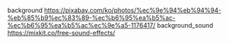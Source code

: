 background
https://pixabay.com/ko/photos/%ec%9e%94%eb%94%94-%eb%85%b9%ec%83%89-%ec%b6%95%ea%b5%ac-%ec%b6%95%ea%b5%ac%ec%9e%a5-1176417/
background_sound
https://mixkit.co/free-sound-effects/
